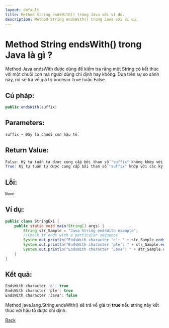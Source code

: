 ```yaml
---
layout: default
title: Method String endsWith() trong Java với ví dụ.
description: Method String endsWith() trong Java với ví dụ.
---
```


# Method String endsWith() trong Java là gì ?
Method Java endsWith được dùng để kiểm tra rằng một String có kết thúc với một chuỗi con mà người dùng chỉ định hay không. Dựa trên sự so sánh này, nó sẽ trả về giá trị boolean True hoặc False.

## Cú pháp:
```java
public endsWith(suffix) 
```
## Parameters:
```java
suffix – Đây là chuỗi con hậu tố.
```

## Return Value:
```java
False: Ký tự tuần tự được cung cấp bởi tham số "suffix" không khớp với các ký tự tuần tự cuối cùng của String đang gọi.
True: Ký tự tuần tự được cung cấp bởi tham số "suffix" khớp với các ký tự tuần tự cuối cùng của String đang gọi.
```

## Lỗi:
```java
None
```

## Ví dụ:
```java
public class StringEx1 {
    public static void main(String[] args) {
        String str_Sample = "Java String endsWith example";
        //Check if ends with a particular sequence
        System.out.println("EndsWith character 'e': " + str_Sample.endsWith("e"));
        System.out.println("EndsWith character 'ple': " + str_Sample.endsWith("ple"));
        System.out.println("EndsWith character 'Java': " + str_Sample.endsWith("Java"));
    }
}
```

## Kết quả:
```java
EndsWith character 'e': true
EndsWith character 'ple': true
EndsWith character 'Java': false
```

Method java.lang.String.endsWith() sẽ trả về giá trị **true** nếu string này kết thúc với hậu tố được chỉ định.

[Back](./)

